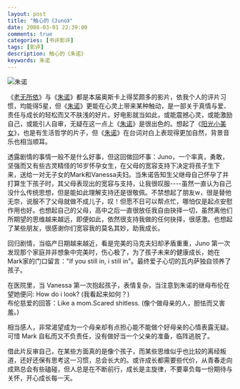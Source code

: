 ```yaml
---
layout: post
title: "触心的《Juno》"
date: 2008-03-01 22:39:00
comments: true
categories: [书评影评]
tags: [影评]
description: 触心的《朱诺》
keywords: 朱诺
---
```


![朱诺](http://img3.douban.com/view/movie_poster_cover/spst/public/p583935331.jpg)

《[老无所依]()》与《[朱诺](http://movie.douban.com/subject/2132495/)》都是本届奥斯卡上得奖颇多的影片，依我个人的评片习惯，均能得5星，但《[朱诺](http://movie.douban.com/subject/2132495/)》更能在心灵上带来某种触动，是一部关于真情与爱、责任与成长的轻松而又不肤浅的好片。好电影就当如此，或能震撼心灵，或能激励自己，或能引人自审，无疑在这一点上《[朱诺](http://movie.douban.com/subject/2132495/)》是很出色的。想起了《[阳光小美女](http://movie.douban.com/subject/1777612/)》，也是有生活哲学的片子，但《[朱诺](http://movie.douban.com/subject/2132495/)》在台词对白上表现得更加自然，背景音乐也相当顺耳。 

<!--more-->

透露剧情的事情一般不是什么好事，但这回做回坏事：Juno，一个率真，勇敢，坚强而又有些古灵精怪的16岁怀孕女生，在父母的宽容支持下决定将孩子生下来，送给一对无子女的Mark和Vanessa夫妇。当朱诺告知生父继母自己怀孕了并打算生下孩子时，其父母表现出的宽容与支持，让我很叹服----虽然一直认为自己没什么传统思想，但是能如此理解支持还是很敬佩。不禁想起了朋友w，很是替他无奈，说服不了父母就做不成儿子，叹！但愿不日可以帮点忙，哪怕仅是起点安慰作用也好。也想起自己的父母，高中之后一直很放任我自由抉择一切，虽然离他们所期望的思维越来越远，即便如此，依然很支持我做的任何抉择，很感激。也想起了某些朋友，很感谢你们宽容我的莫名其妙，助我成长。 

回归剧情，当临产日期越来越近，看是完美的马克夫妇却矛盾重重，Juno 第一次发现那个家庭并非想象中完美时，伤心极了，为了孩子未来的健康成长，她在Mark家的门口留言："If you still in, i still in"。最终爱子心切的瓦内萨独自领养了孩子。

在医院里，当 Vanessa 第一次抱起孩子，表情复杂，当注意到朱诺的继母布伦在望她便问: How do i look?  (我看起来如何？)  
布伦慈爱的回答：Like a mom.Scared shitless. (像个做母亲的人，胆怯而又害羞。)

相当感人，非常渴望成为一个母亲却有点担心能不能做个好母亲的心情表露无疑。可惜 Mark 自私而又不负责任，没有做好当一个父亲的准备，临阵逃脱了。 

借此片反审自己，在某些方面真的是像个孩子，而某些思维似乎也比较的离经叛道，还好还保有思考这一习惯，总会长大的。或许成长都需要些代价，从青春走向成熟总会有些磕碰，但人总是在不断前行，成长是主旋律，不要辜负每一份期待与关怀，开心成长每一天。
